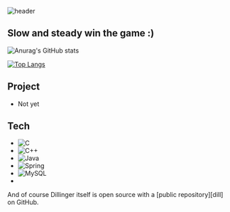 ![header](https://capsule-render.vercel.app/api?type=wave&color=auto&height=300&section=header&text=mino%20&fontSize=90)
## Slow and steady win the game :)

![Anurag's GitHub stats](https://github-readme-stats.vercel.app/api?username=mino0310&show_icons=true&theme=gruvbox)

[![Top Langs](https://github-readme-stats.vercel.app/api/top-langs/?username=mino0310)](https://github.com/anuraghazra/github-readme-stats)

## Project
- Not yet


## Tech
- <img alt="C" src="https://img.shields.io/badge/c-%2300599C.svg?style=for-the-badge&logo=c&logoColor=white"/>
- <img alt="C++" src="https://img.shields.io/badge/c++-%2300599C.svg?style=for-the-badge&logo=c%2B%2B&logoColor=white"/>
- <img alt="Java" src="https://img.shields.io/badge/java-%23ED8B00.svg?style=for-the-badge&logo=java&logoColor=white"/>
- <img alt="Spring" src="https://img.shields.io/badge/spring-%236DB33F.svg?style=for-the-badge&logo=spring&logoColor=white"/>
- <img alt="MySQL" src="https://img.shields.io/badge/mysql-%2300f.svg?style=for-the-badge&logo=mysql&logoColor=white"/>
- 
And of course Dillinger itself is open source with a [public repository][dill]
 on GitHub.


